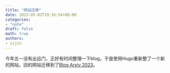 ```yaml
---
title: "网站迁移"
date: 2023-05-02T19:16:54+08:00
categories: 
- "note"
draft: false
math: true
authors:
- sijin
---
```


今年五一没有出远门，正好有时间整理一下blog。于是使用Hugo重新整了一个新的网站。旧的网站迁移到了[Blog Arxiv 2023](http://sijinli.github.io/blog_arxiv_2023.github.io/)。




